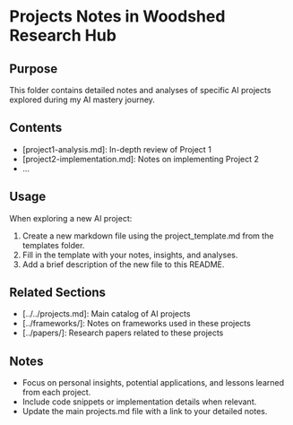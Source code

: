 # Projects Notes in Woodshed Research Hub

## Purpose

This folder contains detailed notes and analyses of specific AI projects explored during my AI mastery journey.

## Contents

- [project1-analysis.md]: In-depth review of Project 1
- [project2-implementation.md]: Notes on implementing Project 2
- ...

## Usage

When exploring a new AI project:

1. Create a new markdown file using the project_template.md from the templates folder.
2. Fill in the template with your notes, insights, and analyses.
3. Add a brief description of the new file to this README.

## Related Sections

- [../../projects.md]: Main catalog of AI projects
- [../frameworks/]: Notes on frameworks used in these projects
- [../papers/]: Research papers related to these projects

## Notes

- Focus on personal insights, potential applications, and lessons learned from each project.
- Include code snippets or implementation details when relevant.
- Update the main projects.md file with a link to your detailed notes.